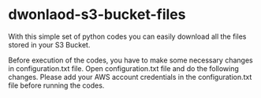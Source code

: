 # dwonlaod-s3-bucket-files
With this simple set of python codes you can easily download all the files stored in your S3 Bucket.

Before execution of the codes, you have to make some necessary changes in configuration.txt file. Open configuration.txt file and do the following changes. Please add your AWS account credentials in the configuration.txt file before running the codes. 
